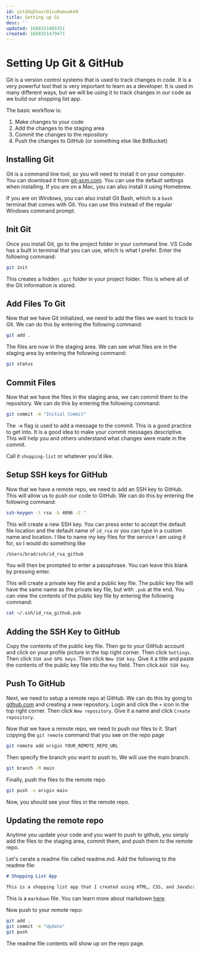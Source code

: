 ```yaml
---
id: ystddq5hazc01xu9umvwkk0
title: Setting up Gi
desc: ''
updated: 1688351485351
created: 1688351479471
---
```

# Setting Up Git & GitHub

Git is a version control systems that is used to track changes in code. It is a very powerful tool that is very important to learn as a developer. It is used in many different ways, but we will be using it to track changes in our code as we build our shopping list app.

The basic workflow is:

1. Make changes to your code
2. Add the changes to the staging area
3. Commit the changes to the repository
4. Push the changes to GitHub (or something else like BitBucket)

## Installing Git

Git is a command line tool, so you will need to install it on your computer. You can download it from [git-scm.com](https://git-scm.com/). You can use the default settings when installing. If you are on a Mac, you can also install it using Homebrew.

If you are on Windows, you can also install Git Bash, which is a `bash` terminal that comes with Git. You can use this instead of the regular Windows command prompt.

## Init Git

Once you install Git, go to the project folder in your command line. VS Code has a built in terminal that you can use, which is what I prefer. Enter the following command:

```bash
git init
```

This creates a hidden `.git` folder in your project folder. This is where all of the Git information is stored.

## Add Files To Git

Now that we have Git initialized, we need to add the files we want to track to Git. We can do this by entering the following command:

```bash
git add .
```

The files are now in the staging area. We can see what files are in the staging area by entering the following command:

```bash
git status
```

## Commit Files

Now that we have the files in the staging area, we can commit them to the repository. We can do this by entering the following command:

```bash
git commit -m "Initial Commit"
```

The `-m` flag is used to add a message to the commit. This is a good practice to get into. It is a good idea to make your commit messages descriptive. This will help you and others understand what changes were made in the commit.

Call it `shopping-list` or whatever you'd like.

## Setup SSH keys for GitHub

Now that we have a remote repo, we need to add an SSH key to GitHub. This will allow us to push our code to GitHub. We can do this by entering the following command:

```bash
ssh-keygen -t rsa -b 4096 -C "
```

This will create a new SSH key. You can press enter to accept the default file location and the default name of `id_rsa` or you can type in a custom name and location. I like to name my key files for the service I am using it for, so I would do something like

```bash
/Users/brad/ssh/id_rsa_github
```

You will then be prompted to enter a passphrase. You can leave this blank by pressing enter.

This will create a private key file and a public key file. The public key file will have the same name as the private key file, but with `.pub` at the end. You can view the contents of the public key file by entering the following command:

```bash
cat ~/.ssh/id_rsa_github.pub
```

## Adding the SSH Key to GitHub

Copy the contents of the public key file. Then go to your GitHub account and click on your profile picture in the top right corner. Then click `Settings`. Then click `SSH and GPG keys`. Then click `New SSH key`. Give it a title and paste the contents of the public key file into the `Key` field. Then click `Add SSH key`.

## Push To GitHub

Next, we need to setup a remote repo at GitHub. We can do this by going to [github.com](https://github.com) and creating a new repository. Login and click the `+` icon in the top right corner. Then click `New repository`. Give it a name and click `Create repository`.

Now that we have a remote repo, we need to push our files to it. Start copying the `git remote` command that you see on the repo page

```bash
git remote add origin YOUR_REMOTE_REPO_URL
```

Then specify the branch you want to push to, We will use the main branch.

```bash
git branch -M main
```

Finally, push the files to the remote repo.

```bash
git push -u origin main
```

Now, you should see your files in the remote repo.

## Updating the remote repo

Anytime you update your code and you want to push to github, you simply add the files to the staging area, commit them, and push them to the remote repo.

Let's cerate a readme file called readme.md. Add the following to the readme file:

```md
# Shopping List App

This is a shopping list app that I created using HTML, CSS, and JavaScript.
```

This is a `markdown` file. You can learn more about markdown [here](https://www.markdownguide.org/).

Now push to your remote repo:

```bash
git add .
git commit -m "Update"
git push
```

The readme file contents will show up on the repo page.

